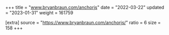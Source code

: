 +++
title = "www.bryanbraun.com/anchorjs"
date = "2022-03-22"
updated = "2023-01-31"
weight = 161759

[extra]
source = "https://www.bryanbraun.com/anchorjs/"
ratio = 6
size = 158
+++
